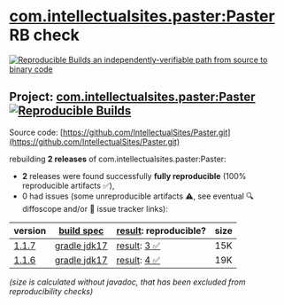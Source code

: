 [com.intellectualsites.paster:Paster](https://central.sonatype.com/artifact/com.intellectualsites.paster/Paster/versions) RB check
=======

[![Reproducible Builds](https://reproducible-builds.org/images/logos/rb.svg) an independently-verifiable path from source to binary code](https://reproducible-builds.org/)

## Project: [com.intellectualsites.paster:Paster](https://central.sonatype.com/artifact/com.intellectualsites.paster/Paster/versions) [![Reproducible Builds](https://img.shields.io/endpoint?url=https://raw.githubusercontent.com/jvm-repo-rebuild/reproducible-central/master/content/com/intellectualsites/paster/Paster/badge.json)](https://github.com/jvm-repo-rebuild/reproducible-central/blob/master/content/com/intellectualsites/paster/Paster/README.md)

Source code: [https://github.com/IntellectualSites/Paster.git](https://github.com/IntellectualSites/Paster.git)

rebuilding **2 releases** of com.intellectualsites.paster:Paster:
- **2** releases were found successfully **fully reproducible** (100% reproducible artifacts :white_check_mark:),
- 0 had issues (some unreproducible artifacts :warning:, see eventual :mag: diffoscope and/or :memo: issue tracker links):

| version | [build spec](/BUILDSPEC.md) | [result](https://reproducible-builds.org/docs/jvm/): reproducible? | size |
| -- | --------- | ------ | -- |
| [1.1.7](https://central.sonatype.com/artifact/com.intellectualsites.paster/Paster/1.1.7/pom) | [gradle jdk17](Paster-1.1.7.buildspec) | [result](Paster-1.1.7.buildinfo): [3 :white_check_mark: ](Paster-1.1.7.buildcompare) | 15K |
| [1.1.6](https://central.sonatype.com/artifact/com.intellectualsites.paster/Paster/1.1.6/pom) | [gradle jdk17](Paster-1.1.6.buildspec) | [result](Paster-1.1.6.buildinfo): [4 :white_check_mark: ](Paster-1.1.6.buildcompare) | 19K |

<i>(size is calculated without javadoc, that has been excluded from reproducibility checks)</i>
